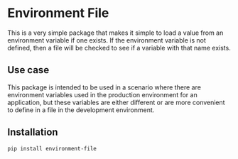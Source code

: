 # Environment File

This is a very simple package that makes it simple
to load a value from an environment variable if
one exists. If the environment variable is not
defined, then a file will be checked to see if a
variable with that name exists.

## Use case

This package is intended to be used in a scenario
where there are environment variables used in the
production environment for an application, but
these variables are either different or are more
convenient to define in a file in the development
environment.

## Installation

```
pip install environment-file
```
